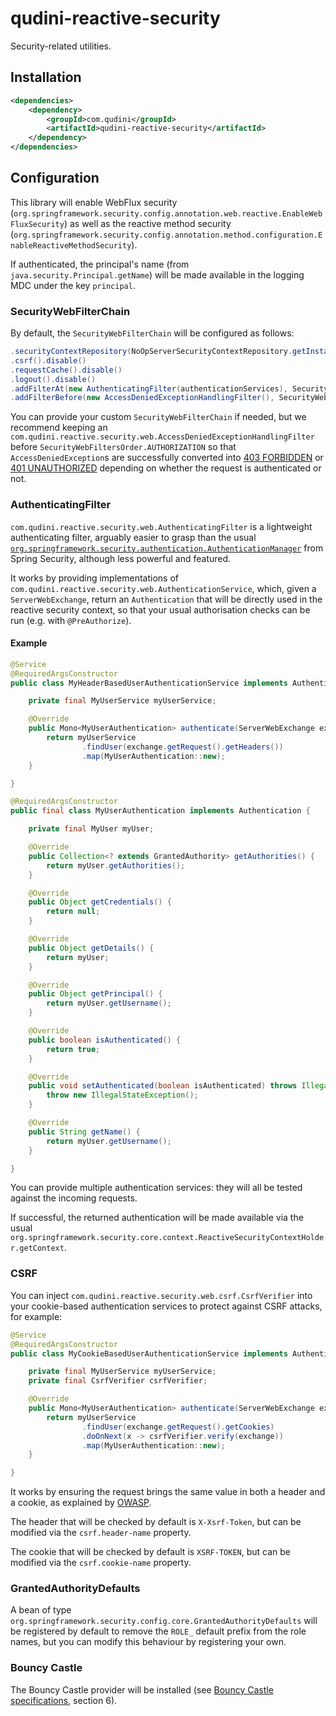 # qudini-reactive-security

Security-related utilities.

## Installation

```xml
<dependencies>
    <dependency>
        <groupId>com.qudini</groupId>
        <artifactId>qudini-reactive-security</artifactId>
    </dependency>
</dependencies>
```

## Configuration

This library will enable WebFlux security (`org.springframework.security.config.annotation.web.reactive.EnableWebFluxSecurity`) as well as the reactive method security (`org.springframework.security.config.annotation.method.configuration.EnableReactiveMethodSecurity`).

If authenticated, the principal's name (from `java.security.Principal.getName`) will be made available in the logging MDC under the key `principal`.

### SecurityWebFilterChain

By default, the `SecurityWebFilterChain` will be configured as follows:

```java
.securityContextRepository(NoOpServerSecurityContextRepository.getInstance())
.csrf().disable()
.requestCache().disable()
.logout().disable()
.addFilterAt(new AuthenticatingFilter(authenticationServices), SecurityWebFiltersOrder.AUTHENTICATION)
.addFilterBefore(new AccessDeniedExceptionHandlingFilter(), SecurityWebFiltersOrder.AUTHORIZATION)
```

You can provide your custom `SecurityWebFilterChain` if needed, but we recommend keeping an `com.qudini.reactive.security.web.AccessDeniedExceptionHandlingFilter` before `SecurityWebFiltersOrder.AUTHORIZATION` so that `AccessDeniedException`s are successfully converted into [403 FORBIDDEN](https://developer.mozilla.org/en-US/docs/Web/HTTP/Status/403) or [401 UNAUTHORIZED](https://developer.mozilla.org/en-US/docs/Web/HTTP/Status/401) depending on whether the request is authenticated or not.

### AuthenticatingFilter

`com.qudini.reactive.security.web.AuthenticatingFilter` is a lightweight authenticating filter, arguably easier to grasp than the usual [`org.springframework.security.authentication.AuthenticationManager`](https://spring.io/guides/topicals/spring-security-architecture) from Spring Security, although less powerful and featured.

It works by providing implementations of `com.qudini.reactive.security.web.AuthenticationService`, which, given a `ServerWebExchange`, return an `Authentication` that will be directly used in the reactive security context, so that your usual authorisation checks can be run (e.g. with `@PreAuthorize`).

#### Example

```java
@Service
@RequiredArgsConstructor
public class MyHeaderBasedUserAuthenticationService implements AuthenticationService<MyUserAuthentication> {

    private final MyUserService myUserService;

    @Override
    public Mono<MyUserAuthentication> authenticate(ServerWebExchange exchange) {
        return myUserService
                .findUser(exchange.getRequest().getHeaders())
                .map(MyUserAuthentication::new);
    }

}
```

```java
@RequiredArgsConstructor
public final class MyUserAuthentication implements Authentication {

    private final MyUser myUser;

    @Override
    public Collection<? extends GrantedAuthority> getAuthorities() {
        return myUser.getAuthorities();
    }

    @Override
    public Object getCredentials() {
        return null;
    }

    @Override
    public Object getDetails() {
        return myUser;
    }

    @Override
    public Object getPrincipal() {
        return myUser.getUsername();
    }

    @Override
    public boolean isAuthenticated() {
        return true;
    }

    @Override
    public void setAuthenticated(boolean isAuthenticated) throws IllegalArgumentException {
        throw new IllegalStateException();
    }

    @Override
    public String getName() {
        return myUser.getUsername();
    }

}
```

You can provide multiple authentication services: they will all be tested against the incoming requests.

If successful, the returned authentication will be made available via the usual `org.springframework.security.core.context.ReactiveSecurityContextHolder.getContext`.

### CSRF

You can inject `com.qudini.reactive.security.web.csrf.CsrfVerifier` into your cookie-based authentication services to protect against CSRF attacks, for example:

```java
@Service
@RequiredArgsConstructor
public class MyCookieBasedUserAuthenticationService implements AuthenticationService<MyUserAuthentication> {

    private final MyUserService myUserService;
    private final CsrfVerifier csrfVerifier;

    @Override
    public Mono<MyUserAuthentication> authenticate(ServerWebExchange exchange) {
        return myUserService
                .findUser(exchange.getRequest().getCookies)
                .doOnNext(x -> csrfVerifier.verify(exchange))
                .map(MyUserAuthentication::new);
    }

}
```

It works by ensuring the request brings the same value in both a header and a cookie, as explained by [OWASP](https://cheatsheetseries.owasp.org/cheatsheets/Cross-Site_Request_Forgery_Prevention_Cheat_Sheet.html#double-submit-cookie).

The header that will be checked by default is `X-Xsrf-Token`, but can be modified via the `csrf.header-name` property.

The cookie that will be checked by default is `XSRF-TOKEN`, but can be modified via the `csrf.cookie-name` property.

### GrantedAuthorityDefaults

A bean of type `org.springframework.security.config.core.GrantedAuthorityDefaults` will be registered by default to remove the `ROLE_` default prefix from the role names, but you can modify this behaviour by registering your own.

### Bouncy Castle

The Bouncy Castle provider will be installed (see [Bouncy Castle specifications](https://www.bouncycastle.org/specifications.html), section 6).

